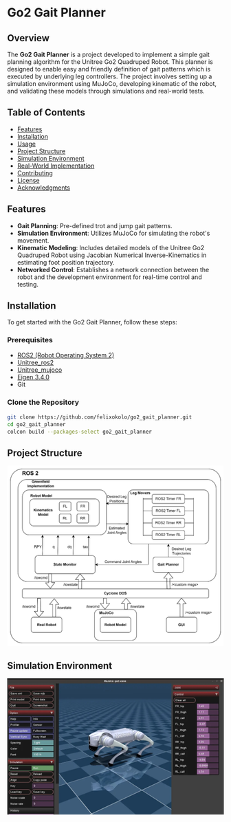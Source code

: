 # Go2 Gait Planner

## Overview

The **Go2 Gait Planner** is a project developed to implement a simple gait planning algorithm for the Unitree Go2 Quadruped Robot. This planner is designed to enable easy and friendly definition of gait patterns which is executed by underlying leg controllers. The project involves setting up a simulation environment using MuJoCo, developing kinematic of the robot, and validating these models through simulations and real-world tests.

## Table of Contents

- [Features](#features)
- [Installation](#installation)
- [Usage](#usage)
- [Project Structure](#project-structure)
- [Simulation Environment](#simulation-environment)
- [Real-World Implementation](#real-world-implementation)
- [Contributing](#contributing)
- [License](#license)
- [Acknowledgments](#acknowledgments)

## Features

- **Gait Planning**: Pre-defined trot and jump gait patterns.
- **Simulation Environment**: Utilizes MuJoCo for simulating the robot's movement.
- **Kinematic Modeling**: Includes detailed models of the Unitree Go2 Quadruped Robot using Jacobian Numerical Inverse-Kinematics in estimating foot position trajectory.
- **Networked Control**: Establishes a network connection between the robot and the development environment for real-time control and testing.

## Installation

To get started with the Go2 Gait Planner, follow these steps:

### Prerequisites

- [ROS2 (Robot Operating System 2)](https://docs.ros.org/en/foxy/Installation.html)
- [Unitree_ros2](https://github.com/unitreerobotics/unitree_ros2)
- [Unitree_mujoco](https://github.com/unitreerobotics/unitree_mujoco)
- [Eigen 3.4.0](https://eigen.tuxfamily.org/index.php?title=Main_Page)
- Git

### Clone the Repository

```bash
git clone https://github.com/felixokolo/go2_gait_planner.git
cd go2_gait_planner
colcon build --packages-select go2_gait_planner
```

## Project Structure
![System Architecture](./System_architecture.png)

## Simulation Environment
![Simulation Image](./simulation_setup.jpeg)
